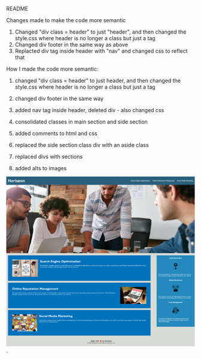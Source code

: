 README

Changes made to make the code more semantic

1) Changed "div class = header" to just "header", and then changed the style.css where header is no longer a class but just a tag
2) Changed div footer in the same way as above
3) Replacted div tag inside header with "nav" and changed css to reflect that

How I made the code more semantic: 

1) changed "div class = header" to just header, and then changed the style.css where header is no longer a class but just a tag

2) changed div footer in the same way

3) added nav tag inside header, deleted div - also changed css

4) consolidated classes in main section and side section

5) added comments to html and css

6) replaced the side section class div with an aside class 

7) replaced divs with sections

8) added alts to images


![alt text for screen readers](ScreenshotAccessibiltyHomework.png).
